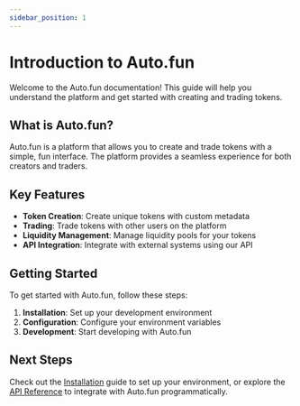 ```yaml
---
sidebar_position: 1
---
```


# Introduction to Auto.fun

Welcome to the Auto.fun documentation! This guide will help you understand the platform and get started with creating and trading tokens.

## What is Auto.fun?

Auto.fun is a platform that allows you to create and trade tokens with a simple, fun interface. The platform provides a seamless experience for both creators and traders.

## Key Features

- **Token Creation**: Create unique tokens with custom metadata
- **Trading**: Trade tokens with other users on the platform
- **Liquidity Management**: Manage liquidity pools for your tokens
- **API Integration**: Integrate with external systems using our API

## Getting Started

To get started with Auto.fun, follow these steps:

1. **Installation**: Set up your development environment
2. **Configuration**: Configure your environment variables
3. **Development**: Start developing with Auto.fun

## Next Steps

Check out the [Installation](./installation) guide to set up your environment, or explore the [API Reference](../api) to integrate with Auto.fun programmatically. 